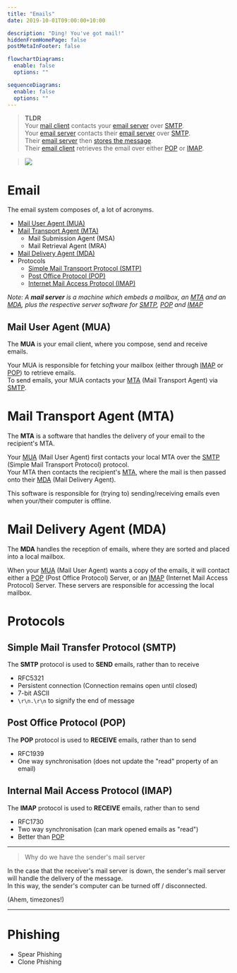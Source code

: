 ```yaml
---
title: "Emails"
date: 2019-10-01T09:00:00+10:00

description: "Ding! You've got mail!"
hiddenFromHomePage: false
postMetaInFooter: false

flowchartDiagrams:
  enable: false
  options: ""

sequenceDiagrams:
  enable: false
  options: ""
---
```


[smtp]: #simple-mail-transfer-protocol-smtp
[pop]: #post-office-protocol-pop
[imap]: #internet-mail-access-protocol-imap
[mta]: #mail-transport-agent-mta
[mua]: #mail-user-agent-mua
[mda]: #mail-delivery-agent-mda

> **TLDR**  
> Your [mail client](#mail-user-agent-mua) contacts your [email server](#mail-transport-agent-mta) over [SMTP].  
> Your [email server](#mail-transport-agent-mta) contacts their [email server](#mail-transport-agent-mta) over [SMTP].  
> Their [email server](#mail-transport-agent-mta) then [stores the message](#mail-delivery-agent-mda).  
> Their [email client](#mail-user-agent-mua) retrieves the email over either [POP] or [IMAP].

> ![](https://upload.wikimedia.org/wikipedia/commons/a/af/Schema_of_e-mail_delivery.png)

# Email

The email system composes of, a lot of acronyms.

- [Mail User Agent (MUA)](#mail-user-agent-mua)
- [Mail Transport Agent (MTA)](#mail-transport-agent-mta)
  - Mail Submission Agent (MSA)
  - Mail Retrieval Agent (MRA)
- [Mail Delivery Agent (MDA)](#mail-delivery-agent-mda)
- Protocols
  - [Simple Mail Transport Protocol (SMTP)](#simple-mail-transfer-protocol-smtp)
  - [Post Office Protocol (POP)](#post-office-protocol-pop)
  - [Internet Mail Access Protocol (IMAP)](#internet-mail-access-protocol-imap)

_Note: A **mail server** is a machine which embeds a mailbox, an [MTA] and an [MDA], plus the respective server software for [SMTP], [POP] and [IMAP]_

## Mail User Agent (MUA)

The **MUA** is your email client, where you compose, send and receive emails.

Your MUA is responsible for fetching your mailbox (either through [IMAP] or [POP]) to retrieve emails.  
To send emails, your MUA contacts your [MTA] (Mail Transport Agent) via [SMTP].

# Mail Transport Agent (MTA)

The **MTA** is a software that handles the delivery of your email to the recipient's MTA.

Your [MUA] (Mail User Agent) first contacts your local MTA over the [SMTP] (Simple Mail Transport Protocol) protocol.  
Your MTA then contacts the recipient's [MTA], where the mail is then passed onto their [MDA] (Mail Delivery Agent).

This software is responsible for (trying to) sending/receiving emails even when your/their computer is offline.

# Mail Delivery Agent (MDA)

The **MDA** handles the reception of emails, where they are sorted and placed into a local mailbox.

When your [MUA] (Mail User Agent) wants a copy of the emails, it will contact either a [POP] (Post Office Protocol) Server, or an [IMAP] (Internet Mail Access Protocol) Server. These servers are responsible for accessing the local mailbox.

# Protocols

## Simple Mail Transfer Protocol (SMTP)

The **SMTP** protocol is used to **SEND** emails, rather than to receive

- RFC5321
- Persistent connection (Connection remains open until closed)
- 7-bit ASCII
- `\r\n.\r\n` to signify the end of message

## Post Office Protocol (POP)

The **POP** protocol is used to **RECEIVE** emails, rather than to send

- RFC1939
- One way synchronisation (does not update the "read" property of an email)

## Internal Mail Access Protocol (IMAP)

The **IMAP** protocol is used to **RECEIVE** emails, rather than to send

- RFC1730
- Two way synchronisation (can mark opened emails as "read")
- Better than [POP]

---

> Why do we have the sender's mail server

In the case that the receiver's mail server is down, the sender's mail server will handle the delivery of the message.  
In this way, the sender's computer can be turned off / disconnected.

(Ahem, timezones!)

---

# Phishing

- Spear Phishing
- Clone Phishing
